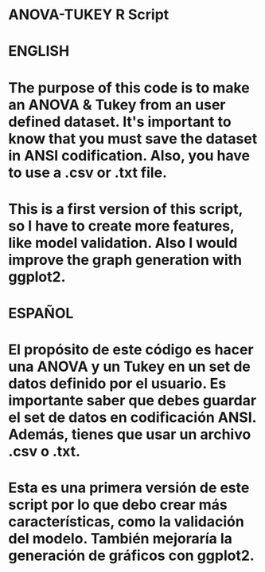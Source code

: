 # ANOVA-TUKEY R Script

# ENGLISH

# The purpose of this code is to make an ANOVA & Tukey from an user defined dataset. It's important to know that you must save the dataset in ANSI codification. Also, you have to use a .csv or .txt file. 

# This is a first version of this script, so I have to create more features, like model validation. Also I would improve the graph generation with ggplot2. 

# ESPAÑOL

# El propósito de este código es hacer una ANOVA y un Tukey en un set de datos definido por el usuario. Es importante saber que debes guardar el set de datos en codificación ANSI. Además, tienes que usar un archivo .csv o .txt.

# Esta es una primera versión de este script por lo que debo crear más características, como la validación del modelo. También mejoraría la generación de gráficos con ggplot2.
